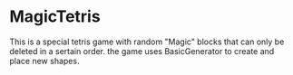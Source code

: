 # MagicTetris
This is a special tetris game with random "Magic" blocks that can only be deleted in a sertain order. the game uses BasicGenerator to create and place new shapes.
